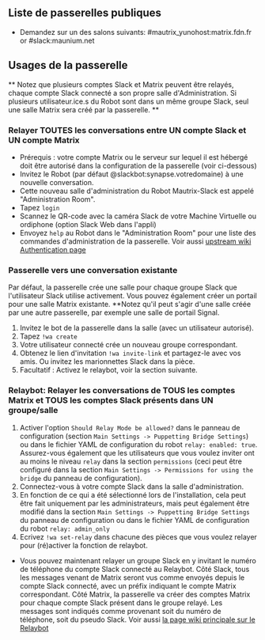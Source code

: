## Liste de passerelles publiques
* Demandez sur un des salons suivants: #mautrix_yunohost:matrix.fdn.fr or #slack:maunium.net

## Usages de la passerelle
** Notez que plusieurs comptes Slack et Matrix peuvent être relayés, chaque compte Slack connecté a son propre salle d'Administration. Si plusieurs utilisateur.ice.s du Robot sont dans un même groupe Slack, seul une salle Matrix sera créé par la passerelle. **

### Relayer TOUTES les conversations entre UN compte Slack et UN compte Matrix
* Prérequis : votre compte Matrix ou le serveur sur lequel il est hébergé doit être autorisé dans la configuration de la passerelle (voir ci-dessous)
* Invitez le Robot (par défaut @slackbot:synapse.votredomaine) à une nouvelle conversation.
* Cette nouveau salle d'administration du Robot Mautrix-Slack est appelé "Administration Room".
* Tapez `login`
* Scannez le QR-code avec la caméra Slack de votre Machine Virtuelle ou ordiphone (option Slack Web dans l'appli)
* Envoyez `help` au Robot dans le "Administration Room" pour une liste des commandes d'administration de la passerelle.
  Voir aussi [upstream wiki Authentication page](https://docs.mau.fi/bridges/go/slack/authentication.html)

### Passerelle vers une conversation existante
Par défaut, la passerelle crée une salle pour chaque groupe Slack que l'utilisateur Slack utilise activement.
Vous pouvez également créer un portail pour une salle Matrix existante. **Notez qu'il peut s'agir d'une salle créée par une autre passerelle, par exemple une salle de portail Signal.
1. Invitez le bot de la passerelle dans la salle (avec un utilisateur autorisé).
2. Tapez `!wa create`
3. Votre utilisateur connecté crée un nouveau groupe correspondant.
4. Obtenez le lien d'invitation `!wa invite-link` et partagez-le avec vos amis. Ou invitez les marionnettes Slack dans la pièce.
5. Facultatif : Activez le relaybot, voir la section suivante.

### Relaybot: Relayer les conversations de TOUS les comptes Matrix et TOUS les comptes Slack présents dans UN groupe/salle
1. Activer l'option `Should Relay Mode be allowed?` dans le panneau de configuration (section `Main Settings -> Puppetting Bridge Settings`) ou dans le fichier YAML de configuration du robot `relay: enabled: true`. Assurez-vous également que les utilisateurs que vous voulez inviter ont au moins le niveau `relay` dans la section `permissions` (ceci peut être configuré dans la section `Main Settings -> Permissions for using the bridge` du panneau de configuration).
2. Connectez-vous à votre compte Slack dans la salle d'administration.
2. En fonction de ce qui a été sélectionné lors de l'installation, cela peut être fait uniquement par les administrateurs, mais peut également être modifié dans la section `Main Settings -> Puppetting Bridge Settings` du panneau de configuration ou dans le fichier YAML de configuration du robot `relay: admin_only`
3. Ecrivez `!wa set-relay` dans chacune des pièces que vous voulez relayer pour (ré)activer la fonction de relaybot.

* Vous pouvez maintenant relayer un groupe Slack en y invitant le numéro de téléphone du compte Slack connecté au Relaybot. Côté Slack, tous les messages venant de Matrix seront vus comme envoyés depuis le compte Slack connecté, avec un préfix indiquant le compte Matrix correspondant. Côté Matrix, la passerelle va créer des comptes Matrix pour chaque compte Slack présent dans le groupe relayé. Les messages sont indiqués comme provenant soit du numéro de téléphone, soit du pseudo Slack.
  Voir aussi [la page wiki principale sur le Relaybot](https://docs.mau.fi/bridges/go/slack/relaybot.html)